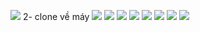 ![](https://i.imgur.com/2LHxhhZ.png)
2- clone về máy ![](https://i.imgur.com/nALXQh1.png)
![](https://i.imgur.com/djGCVzq.png)
![](https://i.imgur.com/5zbMVwo.png)
![](https://i.imgur.com/63CCGx8.png)
![](https://i.imgur.com/6oshdml.png)
![](https://i.imgur.com/ZtN71n0.png)
![](https://i.imgur.com/yVbT2Du.png)
![](https://i.imgur.com/wodt9mb.png)
